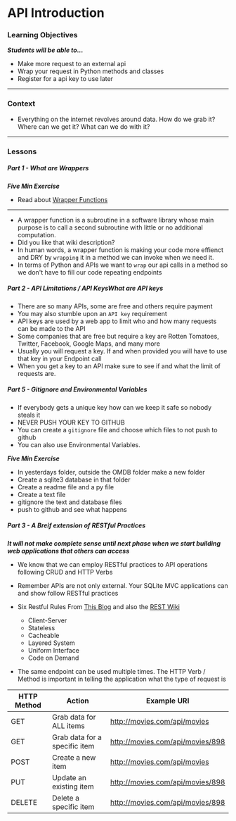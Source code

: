 # API Introduction

### Learning Objectives
***Students will be able to...***

* Make more request to an external api
* Wrap your request in Python methods and classes
* Register for a api key to use later

---
### Context 

* Everything on the internet revolves around data. How do we grab it? Where can we get it? What can we do with it? 

---
### Lessons

##### Part 1 - What are Wrappers

***Five Min Exercise***

* Read about [Wrapper Functions](https://en.wikipedia.org/wiki/Wrapper_function)

---
* A wrapper function is a subroutine in a software library whose main purpose is to call a second subroutine with little or no additional computation. 
* Did you like that wiki description?
* In human words, a wrapper function is making your code more effienct and DRY by `wrapping` it in a method we can invoke when we need it. 
* In terms of Python and APIs we want to `wrap` our api calls in a method so we don't have to fill our code repeating endpoints

##### Part 2 - API Limitations / API KeysWhat are API keys

* There are so many APIs, some are free and others require payment
* You may also stumble upon an `API key` requirement
* API keys are used by a web app to limit who and how many requests can be made to the API
* Some companies that are free but require a key are Rotten Tomatoes, Twitter, Facebook, Google Maps, and many more
* Usually you will request a key. If and when provided you will have to use that key in your Endpoint call
* When you get a key to an API make sure to see if and what the limit of requests are.

##### Part 5 - Gitignore and Environmental Variables

* If everybody gets a unique key how can we keep it safe so nobody steals it
* NEVER PUSH YOUR KEY TO GITHUB
* You can create a `gitignore` file and choose which files to not push to github
* You can also use Environmental Variables. 

***Five Min Exercise***

* In yesterdays folder, outside the OMDB folder make a new folder 
* Create a sqlite3 database in that folder
* Create a readme file and a py file
* Create a text file
* gitignore the text and database files
* push to github and see what happens

##### Part 3 - A Breif extension of RESTful Practices

***It will not make complete sense until next phase when we start building web applications that others can access***

* We know that we can employ RESTful practices to API operations following CRUD and HTTP Verbs
* Remember APIs are not only external. Your SQLite MVC applications can and show follow RESTful practices
* Six Restful Rules From [This Blog](http://blog.miguelgrinberg.com/post/designing-a-restful-api-with-python-and-flask) and also the [REST Wiki](https://en.wikipedia.org/wiki/Representational_state_transfer#Uniform_interface)
	* Client-Server
	* Stateless
	* Cacheable
	* Layered System
	* Uniform Interface
	* Code on Demand

* The same endpoint can be used multiple times. The HTTP Verb / Method is important in telling the application what the type of request is


| HTTP Method | Action                        | Example URI                      |
|-------------|-------------------------------|----------------------------------|
| GET         | Grab data for ALL items       | http://movies.com/api/movies     |
| GET         | Grab data for a specific item | http://movies.com/api/movies/898 |
| POST        | Create a new item             | http://movies.com/api/movies     |
| PUT         | Update an existing item       | http://movies.com/api/movies/898 |
| DELETE      | Delete a specific item        | http://movies.com/api/movies/898 |






